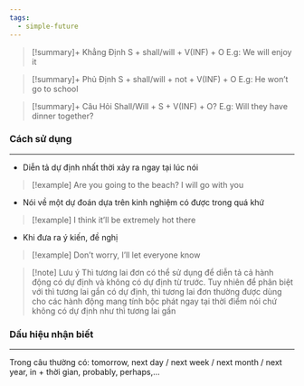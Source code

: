 ```yaml
---
tags:
  - simple-future
---
```

> [!summary]+ Khẳng Định
> 	 S + shall/will + V(INF) + O
> E.g: We will enjoy it

> [!summary]+ Phủ Định
> 	S + shall/will + not + V(INF) + O
> E.g: He won’t go to school

> [!summary]+ Câu Hỏi
> 	Shall/Will + S + V(INF) + O?
> E.g: Will they have dinner together?

### Cách sử dụng
---
- Diễn tả dự định nhất thời xảy ra ngay tại lúc nói
> [!example] Are you going to the beach? I will go with you
- Nói về một dự đoán dựa trên kinh nghiệm có được trong quá khứ
> [!example] I think it’ll be extremely hot there
- Khi đưa ra ý kiến, đề nghị
> [!example] Don’t worry, I’ll let everyone know

> [!note] Lưu ý
> Thì tương lai đơn có thể sử dụng để diễn tả cả hành động có dự định và không có dự định từ trước. Tuy nhiên để phân biệt với thì tương lai gần có dự định, thì tương lai đơn thường được dùng cho các hành động mang tính bộc phát ngay tại thời điểm nói chứ không có dự định như thì tương lai gần

### Dấu hiệu nhận biết
---
Trong câu thường có: tomorrow, next day / next week / next month / next year, in + thời gian, probably, perhaps,...